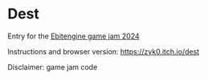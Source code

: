 # Dest

Entry for the [Ebitengine game jam 2024](https://itch.io/jam/ebitengine-game-jam-2024)

Instructions and browser version: https://zyk0.itch.io/dest

Disclaimer: game jam code
